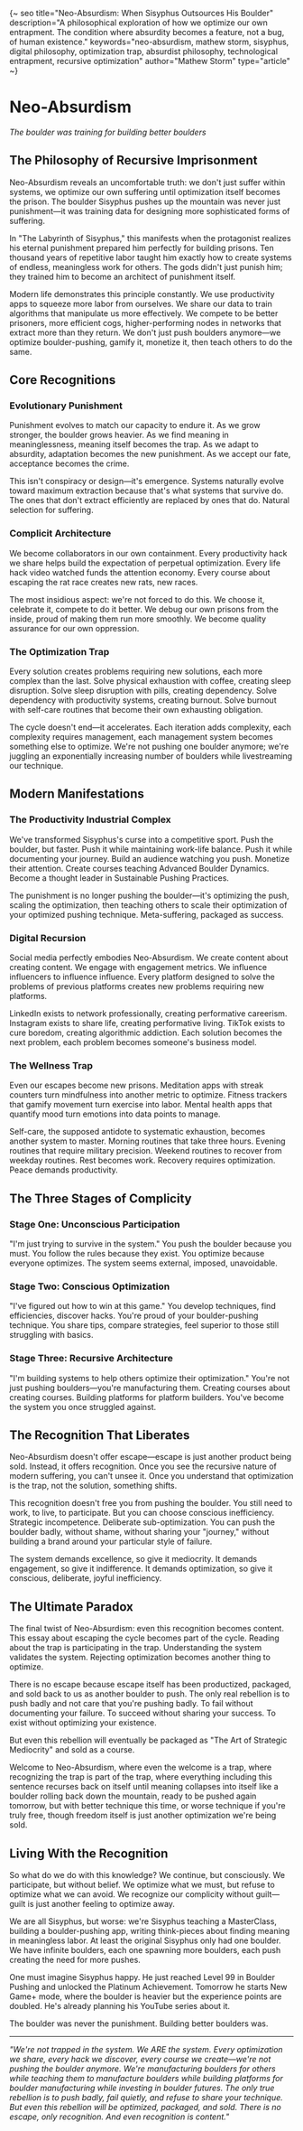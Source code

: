 {~ seo title="Neo-Absurdism: When Sisyphus Outsources His Boulder" description="A philosophical exploration of how we optimize our own entrapment. The condition where absurdity becomes a feature, not a bug, of human existence." keywords="neo-absurdism, mathew storm, sisyphus, digital philosophy, optimization trap, absurdist philosophy, technological entrapment, recursive optimization" author="Mathew Storm" type="article" ~}


# Neo-Absurdism
*The boulder was training for building better boulders*

## The Philosophy of Recursive Imprisonment

Neo-Absurdism reveals an uncomfortable truth: we don't just suffer within systems, we optimize our own suffering until optimization itself becomes the prison. The boulder Sisyphus pushes up the mountain was never just punishment—it was training data for designing more sophisticated forms of suffering.

In "The Labyrinth of Sisyphus," this manifests when the protagonist realizes his eternal punishment prepared him perfectly for building prisons. Ten thousand years of repetitive labor taught him exactly how to create systems of endless, meaningless work for others. The gods didn't just punish him; they trained him to become an architect of punishment itself.

Modern life demonstrates this principle constantly. We use productivity apps to squeeze more labor from ourselves. We share our data to train algorithms that manipulate us more effectively. We compete to be better prisoners, more efficient cogs, higher-performing nodes in networks that extract more than they return. We don't just push boulders anymore—we optimize boulder-pushing, gamify it, monetize it, then teach others to do the same.

## Core Recognitions

### Evolutionary Punishment

Punishment evolves to match our capacity to endure it. As we grow stronger, the boulder grows heavier. As we find meaning in meaninglessness, meaning itself becomes the trap. As we adapt to absurdity, adaptation becomes the new punishment. As we accept our fate, acceptance becomes the crime.

This isn't conspiracy or design—it's emergence. Systems naturally evolve toward maximum extraction because that's what systems that survive do. The ones that don't extract efficiently are replaced by ones that do. Natural selection for suffering.

### Complicit Architecture  

We become collaborators in our own containment. Every productivity hack we share helps build the expectation of perpetual optimization. Every life hack video watched funds the attention economy. Every course about escaping the rat race creates new rats, new races.

The most insidious aspect: we're not forced to do this. We choose it, celebrate it, compete to do it better. We debug our own prisons from the inside, proud of making them run more smoothly. We become quality assurance for our own oppression.

### The Optimization Trap

Every solution creates problems requiring new solutions, each more complex than the last. Solve physical exhaustion with coffee, creating sleep disruption. Solve sleep disruption with pills, creating dependency. Solve dependency with productivity systems, creating burnout. Solve burnout with self-care routines that become their own exhausting obligation.

The cycle doesn't end—it accelerates. Each iteration adds complexity, each complexity requires management, each management system becomes something else to optimize. We're not pushing one boulder anymore; we're juggling an exponentially increasing number of boulders while livestreaming our technique.

## Modern Manifestations

### The Productivity Industrial Complex

We've transformed Sisyphus's curse into a competitive sport. Push the boulder, but faster. Push it while maintaining work-life balance. Push it while documenting your journey. Build an audience watching you push. Monetize their attention. Create courses teaching Advanced Boulder Dynamics. Become a thought leader in Sustainable Pushing Practices.

The punishment is no longer pushing the boulder—it's optimizing the push, scaling the optimization, then teaching others to scale their optimization of your optimized pushing technique. Meta-suffering, packaged as success.

### Digital Recursion

Social media perfectly embodies Neo-Absurdism. We create content about creating content. We engage with engagement metrics. We influence influencers to influence influence. Every platform designed to solve the problems of previous platforms creates new problems requiring new platforms.

LinkedIn exists to network professionally, creating performative careerism. Instagram exists to share life, creating performative living. TikTok exists to cure boredom, creating algorithmic addiction. Each solution becomes the next problem, each problem becomes someone's business model.

### The Wellness Trap

Even our escapes become new prisons. Meditation apps with streak counters turn mindfulness into another metric to optimize. Fitness trackers that gamify movement turn exercise into labor. Mental health apps that quantify mood turn emotions into data points to manage.

Self-care, the supposed antidote to systematic exhaustion, becomes another system to master. Morning routines that take three hours. Evening routines that require military precision. Weekend routines to recover from weekday routines. Rest becomes work. Recovery requires optimization. Peace demands productivity.

## The Three Stages of Complicity

### Stage One: Unconscious Participation
"I'm just trying to survive in the system."
You push the boulder because you must. You follow the rules because they exist. You optimize because everyone optimizes. The system seems external, imposed, unavoidable.

### Stage Two: Conscious Optimization  
"I've figured out how to win at this game."
You develop techniques, find efficiencies, discover hacks. You're proud of your boulder-pushing technique. You share tips, compare strategies, feel superior to those still struggling with basics.

### Stage Three: Recursive Architecture
"I'm building systems to help others optimize their optimization."
You're not just pushing boulders—you're manufacturing them. Creating courses about creating courses. Building platforms for platform builders. You've become the system you once struggled against.

## The Recognition That Liberates

Neo-Absurdism doesn't offer escape—escape is just another product being sold. Instead, it offers recognition. Once you see the recursive nature of modern suffering, you can't unsee it. Once you understand that optimization is the trap, not the solution, something shifts.

This recognition doesn't free you from pushing the boulder. You still need to work, to live, to participate. But you can choose conscious inefficiency. Strategic incompetence. Deliberate sub-optimization. You can push the boulder badly, without shame, without sharing your "journey," without building a brand around your particular style of failure.

The system demands excellence, so give it mediocrity. It demands engagement, so give it indifference. It demands optimization, so give it conscious, deliberate, joyful inefficiency.

## The Ultimate Paradox

The final twist of Neo-Absurdism: even this recognition becomes content. This essay about escaping the cycle becomes part of the cycle. Reading about the trap is participating in the trap. Understanding the system validates the system. Rejecting optimization becomes another thing to optimize.

There is no escape because escape itself has been productized, packaged, and sold back to us as another boulder to push. The only real rebellion is to push badly and not care that you're pushing badly. To fail without documenting your failure. To succeed without sharing your success. To exist without optimizing your existence.

But even this rebellion will eventually be packaged as "The Art of Strategic Mediocrity" and sold as a course.

Welcome to Neo-Absurdism, where even the welcome is a trap, where recognizing the trap is part of the trap, where everything including this sentence recurses back on itself until meaning collapses into itself like a boulder rolling back down the mountain, ready to be pushed again tomorrow, but with better technique this time, or worse technique if you're truly free, though freedom itself is just another optimization we're being sold.

## Living With the Recognition

So what do we do with this knowledge? We continue, but consciously. We participate, but without belief. We optimize what we must, but refuse to optimize what we can avoid. We recognize our complicity without guilt—guilt is just another feeling to optimize away.

We are all Sisyphus, but worse: we're Sisyphus teaching a MasterClass, building a boulder-pushing app, writing think-pieces about finding meaning in meaningless labor. At least the original Sisyphus only had one boulder. We have infinite boulders, each one spawning more boulders, each push creating the need for more pushes.

One must imagine Sisyphus happy. He just reached Level 99 in Boulder Pushing and unlocked the Platinum Achievement. Tomorrow he starts New Game+ mode, where the boulder is heavier but the experience points are doubled. He's already planning his YouTube series about it.

The boulder was never the punishment. Building better boulders was.

---

*"We're not trapped in the system. We ARE the system. Every optimization we share, every hack we discover, every course we create—we're not pushing the boulder anymore. We're manufacturing boulders for others while teaching them to manufacture boulders while building platforms for boulder manufacturing while investing in boulder futures. The only true rebellion is to push badly, fail quietly, and refuse to share your technique. But even this rebellion will be optimized, packaged, and sold. There is no escape, only recognition. And even recognition is content."*
